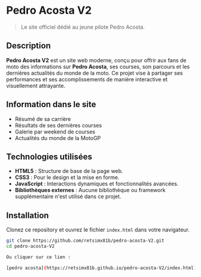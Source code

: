 # Pedro Acosta V2

> Le site officiel dédié au jeune pilote Pedro Acosta.

## Description

**Pedro Acosta V2** est un site web moderne, conçu pour offrir aux fans de moto des informations sur **Pedro Acosta**, ses courses, son parcours et les dernières actualités du monde de la moto. Ce projet vise à partager ses performances et ses accomplissements de manière interactive et visuellement attrayante.

## Information dans le site

- Résumé de sa carrière 
- Résultats de ses dernières courses
- Galerie par weekend de courses 
- Actualités du monde de la MotoGP


## Technologies utilisées

- **HTML5** : Structure de base de la page web.
- **CSS3** : Pour le design et la mise en forme.
- **JavaScript** : Interactions dynamiques et fonctionnalités avancées.
- **Bibliothèques externes** : Aucune bibliothèque ou framework supplémentaire n'est utilisé dans ce projet.

## Installation

Clonez ce repository et ouvrez le fichier `index.html` dans votre navigateur.

```bash
git clone https://github.com/retsimx81b/pedro-acosta-V2.git
cd pedro-acosta-V2

Ou cliquer sur ce lien :

[pedro acosta](https://retsimx81b.github.io/pedro-acosta-V2/index.html)
